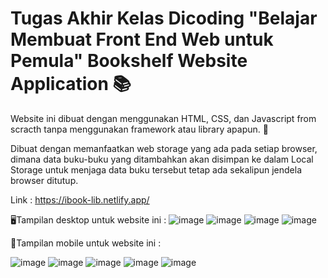 # Tugas Akhir Kelas Dicoding "Belajar Membuat Front End Web untuk Pemula" Bookshelf Website Application 📚

Website ini dibuat dengan menggunakan HTML, CSS, dan Javascript from scracth tanpa menggunakan framework atau library apapun. 🚀

Dibuat dengan memanfaatkan web storage yang ada pada setiap browser, dimana data buku-buku yang ditambahkan akan disimpan ke dalam Local Storage untuk menjaga data buku tersebut tetap ada sekalipun jendela browser ditutup.

Link :
https://ibook-lib.netlify.app/

🖥Tampilan desktop untuk website ini :
![image](https://user-images.githubusercontent.com/87599499/155341345-3a71af56-3d48-46b1-aa72-331bee3e5ce1.png)
![image](https://user-images.githubusercontent.com/87599499/155341713-bac1d8b4-bd98-4004-93f2-4ec908e9f2cf.png)
![image](https://user-images.githubusercontent.com/87599499/155341930-fd4e5de2-4b1d-400d-8c76-5bede9de6819.png)
![image](https://user-images.githubusercontent.com/87599499/155343671-0779fa77-e4c5-4387-a3e7-d1013c38f671.png)


📱Tampilan mobile untuk website ini :

![image](https://user-images.githubusercontent.com/87599499/155342985-c818df96-1b0e-4f72-a299-5ab35bb96d0c.png)
![image](https://user-images.githubusercontent.com/87599499/155343158-ee16949a-f47b-4a4b-b54d-558f3b117bfa.png)
![image](https://user-images.githubusercontent.com/87599499/155343350-6f13081e-ce72-4c96-b5ed-5810e72670a6.png)
![image](https://user-images.githubusercontent.com/87599499/155343524-3c3284fe-0636-4646-b680-5ccf553c992a.png)
![image](https://user-images.githubusercontent.com/87599499/155344351-f190d1fa-82c6-408e-af33-abd4c29b4670.png)
